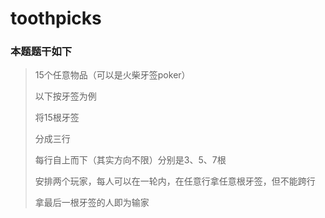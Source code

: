 # toothpicks

### 本题题干如下
>15个任意物品（可以是火柴牙签poker）
>
>以下按牙签为例
> 
>将15根牙签
>
>分成三行
>
>每行自上而下（其实方向不限）分别是3、5、7根
> 
>安排两个玩家，每人可以在一轮内，在任意行拿任意根牙签，但不能跨行
> 
>拿最后一根牙签的人即为输家

